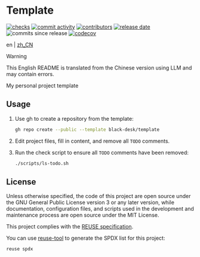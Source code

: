 <!--
SPDX-FileCopyrightText: 2025 Chen Linxuan <me@black-desk.cn>

SPDX-License-Identifier: MIT
-->

<!-- TODO: Update project name -->

# Template

[![checks][badge-shields-io-checks]][actions]
[![commit activity][badge-shields-io-commit-activity]][commits]
[![contributors][badge-shields-io-contributors]][contributors]
[![release date][badge-shields-io-release-date]][releases]
![commits since release][badge-shields-io-commits-since-release]
[![codecov][badge-shields-io-codecov]][codecov]

<!-- TODO: Update project links -->

[badge-shields-io-checks]:
  https://img.shields.io/github/check-runs/black-desk/template/master

<!-- TODO: Update project links -->

[actions]: https://github.com/black-desk/template/actions

<!-- TODO: Update project links -->

[badge-shields-io-commit-activity]:
  https://img.shields.io/github/commit-activity/w/black-desk/template/master

<!-- TODO: Update project links -->

[commits]: https://github.com/black-desk/template/commits/master

<!-- TODO: Update project links -->

[badge-shields-io-contributors]:
  https://img.shields.io/github/contributors/black-desk/template

<!-- TODO: Update project links -->

[contributors]: https://github.com/black-desk/template/graphs/contributors

<!-- TODO: Update project links -->

[badge-shields-io-release-date]:
  https://img.shields.io/github/release-date/black-desk/template

<!-- TODO: Update project links -->

[releases]: https://github.com/black-desk/template/releases

<!-- TODO: Update project links -->

[badge-shields-io-commits-since-release]:
  https://img.shields.io/github/commits-since/black-desk/template/latest

<!-- TODO: Update project links -->

[badge-shields-io-codecov]:
  https://codecov.io/github/black-desk/template/graph/badge.svg?token=6TSVGQ4L9X
[codecov]: https://codecov.io/github/black-desk/template

en | [zh_CN](README.zh_CN.md)

> [!WARNING]
>
> This English README is translated from the Chinese version using LLM and may
> contain errors.

<!-- TODO: Add project description -->

My personal project template

## Usage

<!-- TODO: Add project usage instructions -->

1. Use gh to create a repository from the template:

   ```bash
   gh repo create --public --template black-desk/template
   ```

2. Edit project files, fill in content, and remove all `TODO` comments.

3. Run the check script to ensure all `TODO` comments have been removed:

   ```bash
   ./scripts/ls-todo.sh
   ```

## License

Unless otherwise specified, the code of this project are open source under the
GNU General Public License version 3 or any later version, while documentation,
configuration files, and scripts used in the development and maintenance process
are open source under the MIT License.

This project complies with the [REUSE specification].

You can use [reuse-tool](https://github.com/fsfe/reuse-tool) to generate the
SPDX list for this project:

```bash
reuse spdx
```

[REUSE specification]: https://reuse.software/spec-3.3/
